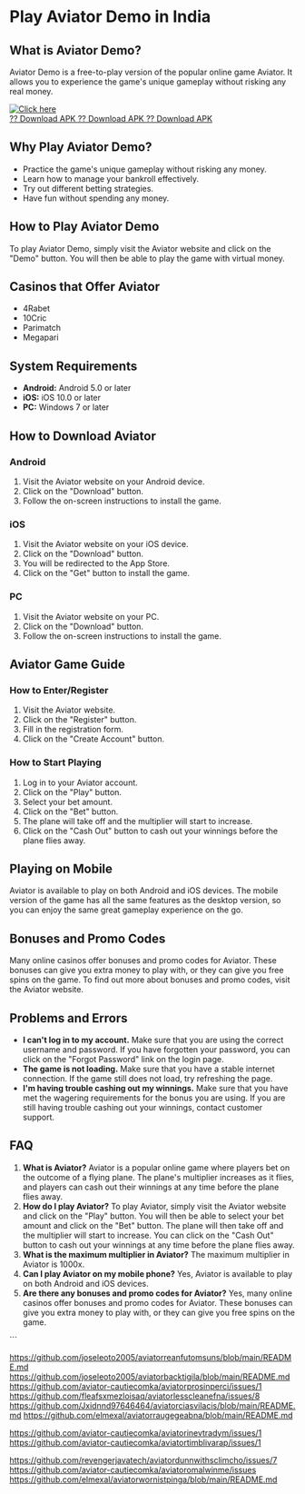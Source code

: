 # Play Aviator Demo in India

## What is Aviator Demo?

Aviator Demo is a free-to-play version of the popular online game
Aviator. It allows you to experience the game\'s unique gameplay without
risking any real money.

[![Click
here](https://readscoops.com/wp-content/uploads/2023/03/Readscoop-aviator-1-1.jpg)](https://traff.sbs/deff?key=aviator+demo+play)\
[?? Download APK ?? Download APK ?? Download
APK](https://traff.sbs/deff?key=aviator+demo+play)

## Why Play Aviator Demo?

-   Practice the game\'s unique gameplay without risking any money.
-   Learn how to manage your bankroll effectively.
-   Try out different betting strategies.
-   Have fun without spending any money.

## How to Play Aviator Demo

To play Aviator Demo, simply visit the Aviator website and click on the
"Demo" button. You will then be able to play the game with virtual
money.

## Casinos that Offer Aviator

-   4Rabet
-   10Cric
-   Parimatch
-   Megapari

## System Requirements

-   **Android:** Android 5.0 or later
-   **iOS:** iOS 10.0 or later
-   **PC:** Windows 7 or later

## How to Download Aviator

### Android

1.  Visit the Aviator website on your Android device.
2.  Click on the "Download" button.
3.  Follow the on-screen instructions to install the game.

### iOS

1.  Visit the Aviator website on your iOS device.
2.  Click on the "Download" button.
3.  You will be redirected to the App Store.
4.  Click on the "Get" button to install the game.

### PC

1.  Visit the Aviator website on your PC.
2.  Click on the "Download" button.
3.  Follow the on-screen instructions to install the game.

## Aviator Game Guide

### How to Enter/Register

1.  Visit the Aviator website.
2.  Click on the "Register" button.
3.  Fill in the registration form.
4.  Click on the "Create Account" button.

### How to Start Playing

1.  Log in to your Aviator account.
2.  Click on the "Play" button.
3.  Select your bet amount.
4.  Click on the "Bet" button.
5.  The plane will take off and the multiplier will start to increase.
6.  Click on the "Cash Out" button to cash out your winnings
    before the plane flies away.

## Playing on Mobile

Aviator is available to play on both Android and iOS devices. The mobile
version of the game has all the same features as the desktop version, so
you can enjoy the same great gameplay experience on the go.

## Bonuses and Promo Codes

Many online casinos offer bonuses and promo codes for Aviator. These
bonuses can give you extra money to play with, or they can give you free
spins on the game. To find out more about bonuses and promo codes, visit
the Aviator website.

## Problems and Errors

-   **I can\'t log in to my account.** Make sure that you are using the
    correct username and password. If you have forgotten your password,
    you can click on the "Forgot Password" link on the login page.
-   **The game is not loading.** Make sure that you have a stable
    internet connection. If the game still does not load, try refreshing
    the page.
-   **I\'m having trouble cashing out my winnings.** Make sure that you
    have met the wagering requirements for the bonus you are using. If
    you are still having trouble cashing out your winnings, contact
    customer support.

## FAQ

1.  **What is Aviator?** Aviator is a popular online game where players
    bet on the outcome of a flying plane. The plane\'s multiplier
    increases as it flies, and players can cash out their winnings at
    any time before the plane flies away.
2.  **How do I play Aviator?** To play Aviator, simply visit the Aviator
    website and click on the "Play" button. You will then be able
    to select your bet amount and click on the "Bet" button. The
    plane will then take off and the multiplier will start to increase.
    You can click on the "Cash Out" button to cash out your
    winnings at any time before the plane flies away.
3.  **What is the maximum multiplier in Aviator?** The maximum
    multiplier in Aviator is 1000x.
4.  **Can I play Aviator on my mobile phone?** Yes, Aviator is available
    to play on both Android and iOS devices.
5.  **Are there any bonuses and promo codes for Aviator?** Yes, many
    online casinos offer bonuses and promo codes for Aviator. These
    bonuses can give you extra money to play with, or they can give you
    free spins on the game.

\`\`\`


https://github.com/joseleoto2005/aviatorreanfutomsuns/blob/main/README.md
https://github.com/joseleoto2005/aviatorbacktigila/blob/main/README.md
https://github.com/aviator-cautiecomka/aviatorprosinperci/issues/1
https://github.com/fleafsxmezloisaq/aviatorlesscleanefna/issues/8
https://github.com/Jxidnnd97646464/aviatorciasvilacis/blob/main/README.md
https://github.com/elmexal/aviatorraugegeabna/blob/main/README.md

https://github.com/aviator-cautiecomka/aviatorinevtradym/issues/1
https://github.com/aviator-cautiecomka/aviatortimblivarap/issues/1

https://github.com/revengerjavatech/aviatordunnwithsclimcho/issues/7
https://github.com/aviator-cautiecomka/aviatoromalwinme/issues
https://github.com/elmexal/aviatorwornistpinga/blob/main/README.md
